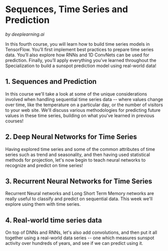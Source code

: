# Sequences, Time Series and Prediction
*by deeplearning.ai*

In this fourth course, you will learn how to build time series models in TensorFlow. You’ll first implement best practices to prepare time series data. You’ll also explore how RNNs and 1D ConvNets can be used for prediction. Finally, you’ll apply everything you’ve learned throughout the Specialization to build a sunspot prediction model using real-world data!


## 1. Sequences and Prediction
In this course we'll take a look at some of the unique considerations involved when handling sequential time series data -- where values change over time, like the temperature on a particular day, or the number of visitors to your web site. We'll discuss various methodologies for predicting future values in these time series, building on what you've learned in previous courses!

## 2. Deep Neural Networks for Time Series
Having explored time series and some of the common attributes of time series such as trend and seasonality, and then having used statistical methods for projection, let's now begin to teach neural networks to recognize and predict on time series!

## 3. Recurrent Neural Networks for Time Series
Recurrent Neural networks and Long Short Term Memory networks are really useful to classify and predict on sequential data. This week we'll explore using them with time series.

## 4. Real-world time series data
On top of DNNs and RNNs, let's also add convolutions, and then put it all together using a real-world data series -- one which measures sunspot activity over hundreds of years, and see if we can predict using it.
